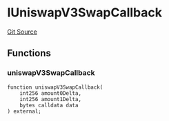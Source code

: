 # IUniswapV3SwapCallback
[Git Source](https://github.com/ArrakisFinance/arrakis-modular/arrakis-modular/blob/main/src/interfaces/IUniswapV3SwapCallback.sol)


## Functions
### uniswapV3SwapCallback


```solidity
function uniswapV3SwapCallback(
    int256 amount0Delta,
    int256 amount1Delta,
    bytes calldata data
) external;
```

